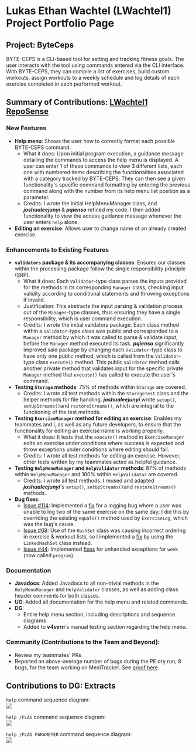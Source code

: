 # Lukas Ethan Wachtel (LWachtel1) Project Portfolio Page

## Project: ByteCeps
BYTE-CEPS is a CLI-based tool for setting and tracking fitness goals. 
The user interacts with the tool using commands entered via the CLI interface. With BYTE-CEPS, they can compile a list of exercises, build custom workouts, assign workouts to a weekly schedule and log details of each exercise completed in each performed workout. 

## Summary of Contributions: [LWachtel1 RepoSense](https://nus-cs2113-ay2324s2.github.io/tp-dashboard/?search=lwachtel1&breakdown=true)

### New Features
+ **Help menu**:  Shows the user how to correctly format each possible BYTE-CEPS command.
    + What it does: Upon initial program execution, a guidance message detailing the commands to access the help menu is displayed. A user can enter 1 of these commands to view 3 different lists, each one with numbered items describing the functionalities associated with a category tracked by BYTE-CEPS. They can then see a given functionality's specific command formatting by entering the previous command along with the number from its help menu list position as a parameter.
    + Credits: I wrote the initial HelpMenuManager class, and **_joshualeejunyi_** & **_pqienso_** refined my code. I then added functionality to view the access guidance message whenever the user enters `help` alone.
+ **Editing an exercise**: Allows user to change name of an already created exercise.

### Enhancements to Existing Features 
+ **`validators` package & its accompanying classes**: Ensures our classes within the processing package follow the single responsibility principle (SRP).
     + What it does: Each `Validator`-type class parses the inputs provided for the methods in its corresponding `Manager` class, checking input validity according to conditional statements and throwing exceptions if invalid.
     + Justification: This abstracts the input parsing & validation process out of the `Manager`-type classes, thus ensuring they have a single responsibility, which is user command execution.
     + Credits: I wrote the initial validators package. Each class method within a `Validator`-type class was public and corresponded to a `Manager` method by which it was called to parse & validate input, before the `Manager` method executed its task.
      **_pqienso_** significantly improved said package by changing each `Validator`-type class to have only one public method, which is  called from the `Validator`-type class `execute()` method. This public `Validator` method calls another private method that validates input for the specific private `Manager` method that `execute()` has called to execute the user's command. 
+ **Testing `Storage` methods**: 75% of methods within `Storage` are covered.
    + Credits: I wrote all test methods within the `StorageTest` class and the helper methods for file handling. **_joshualeejunyi_** wrote `setup()`, `setUpStreams()`and `restoreStreams()`, which are integral to the functioning of the test methods.
+ **Testing `ExerciseManager` method for editing an exercise**: Enables my teammates and I, as well as any future developers, to ensure that the functionality for editing an exercise name is working properly.
  + What it does: It tests that the `execute()` method in `ExerciseManager` edits an exercise under conditions where success is expected and throw exceptions under conditions where editing should fail.
  + Credits: I wrote all test methods for editing an exercise. However, other tests written by my teammates acted as helpful guidance.
+ **Testing `HelpMenuManager` and `HelpValidator` methods**: 87% of methods within `HelpMenuManager` and 100% within `HelpValidator` are covered.
  + Credits: I wrote all test methods. I reused and adapted **_joshualeejunyi_**'s `setup()`, `setUpStreams()`and `restoreStreams()` methods.
+ **Bug fixes**:
    + [Issue #114](https://github.com/AY2324S2-CS2113-F14-3/tp/issues/114): Implemented a [fix](https://github.com/AY2324S2-CS2113-F14-3/tp/pull/139) for a logging bug where a user was unable to log two of the same exercise on the same day; I did this by overriding the existing `equals()` method used by `ExerciseLog`, which was the bug's cause. 
    + [Issue #69](https://github.com/AY2324S2-CS2113-F14-3/tp/issues/69): Use of the `HashSet` class was causing incorrect ordering in exercise & workout lists, so I implemented a [fix](https://github.com/AY2324S2-CS2113-F14-3/tp/pull/92) by using the `LinkedHashSet` class instead.
    + [Issue #44](https://github.com/AY2324S2-CS2113-F14-3/tp/issues/44): Implemented [fixes](https://github.com/AY2324S2-CS2113-F14-3/tp/pull/49) for unhandled exceptions for `week` (now called `program`).

### Documentation
+ **Javadocs**: Added Javadocs to all non-trivial methods in the `HelpMenuManager` and `HelpValidator` classes, as well as adding class header comments for both classes.
+ **UG**: Added all documentation for the help menu and related commands.
+ **DG**:
    + Entire help menu section, including descriptions and sequence diagrams
    + Added to **_v4vern_**'s manual testing section regarding the help menu.

### Community (Contributions to the Team and Beyond):
+ Review my teammates' PRs
+ Reported an above-average number of bugs during the PE dry run, 8 bugs, for the team working on MediTracker. See [proof here](https://github.com/LWachtel1/ped/tree/main/files).

<div style="page-break-after: always;"></div>

## Contributions to DG: Extracts
`help` command sequence diagram:\
![](../diagrams/helpGuidanceMessage.svg)

`help /FLAG` command sequence diagram:\
![](../diagrams/helpMenuWholeMenu.svg)

`help /FLAG PARAMETER` command sequence diagram:\
![](../diagrams/helpMenuCommandFormat.svg)
